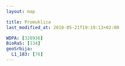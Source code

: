 ```yaml
---
layout: map

title: Promuklica
last_modified_at: 2018-05-21T19:19:13+02:00

WDPA: [328936]
BioRaS: [134]
geoSrbija:
  L1_183: [76]
---
```

